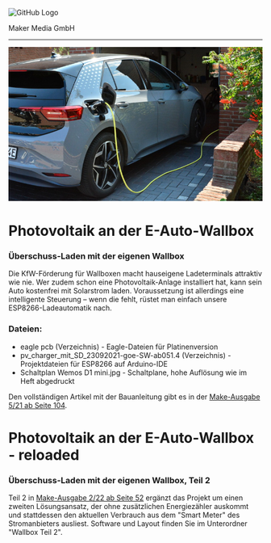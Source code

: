 ![GitHub Logo](http://www.heise.de/make/icons/make_logo.png)

Maker Media GmbH

***

![Picture](https://github.com/MakeMagazinDE/Wallbox-Steuerung/blob/master/aufm_gh.JPG) 

# Photovoltaik an der E-Auto-Wallbox

### Überschuss-Laden mit der eigenen Wallbox

Die KfW-Förderung für Wallboxen macht hauseigene Ladeterminals attraktiv wie nie. Wer zudem schon eine Photovoltaik-Anlage installiert hat, kann sein Auto kostenfrei mit Solarstrom laden. Voraussetzung ist allerdings eine intelligente Steuerung – wenn die fehlt, rüstet man einfach unsere ESP8266-Ladeautomatik nach. 

### Dateien:

* eagle pcb (Verzeichnis) - Eagle-Dateien für Platinenversion
* pv_charger_mit_SD_23092021-goe-SW-ab051.4 (Verzeichnis) - Projektdateien für ESP8266 auf Arduino-IDE
* Schaltplan Wemos D1 mini.jpg - Schaltplane, hohe Auflösung wie im Heft abgedruckt

Den vollständigen Artikel mit der Bauanleitung gibt es in der [Make-Ausgabe 5/21 ab Seite 104](https://www.heise.de/select/make/2021/5).

# Photovoltaik an der E-Auto-Wallbox - reloaded

### Überschuss-Laden mit der eigenen Wallbox, Teil 2

Teil 2 in [Make-Ausgabe 2/22 ab Seite 52](https://www.heise.de/select/make/2022/6) ergänzt das Projekt um einen zweiten Lösungsansatz, der ohne zusätzlichen Energiezähler auskommt und stattdessen den aktuellen Verbrauch aus dem "Smart Meter" des Stromanbieters ausliest. Software und Layout finden Sie im Unterordner "Wallbox Teil 2".
